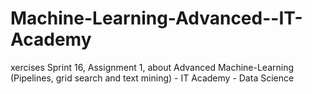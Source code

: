 # Machine-Learning-Advanced--IT-Academy
xercises Sprint 16, Assignment 1, about Advanced Machine-Learning (Pipelines, grid search and text mining) - IT Academy - Data Science
